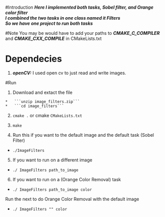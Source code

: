#Introduction
***Here I implemented both tasks, Sobel filter, and Orange color filter***<br>
***I combined the two tasks in one class named it Filters***<br>
***So we have one project to run both tasks***

#Note
You may be would have to add your paths to ***CMAKE_C_COMPILER*** and 
***CMAKE_CXX_COMPILE*** in CMakeLists.txt

# Dependecies

1.   ***openCV:*** I used open cv to just read and write images.

#Run


1.   Download and extact the file

    *   ```unzip image_filters.zip```
    *   ```cd image_filters```

2. ```cmake .``` or cmake ```CMakeLists.txt```

3. ```make``` 

4. Run this if you want to the default image and the default task (Sobel Filter)

  *   ```./ImageFilters ``` 



5. If you want to run on a different image 
  *  ```./ ImageFilters path_to_image```

6. If you want to run on a (Orange Color Removal) task 
  *  ```./ ImageFilters path_to_image color```
  
  Run the next to do Orange Color Removal with the default image
  *  ```./ ImageFilters "" color``` 

